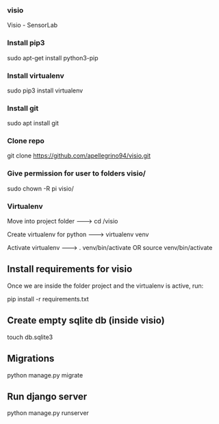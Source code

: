 ### visio
Visio - SensorLab


### Install pip3 

sudo apt-get install python3-pip

### Install virtualenv

sudo pip3 install virtualenv 

### Install git 

sudo apt install git


### Clone repo

git clone https://github.com/apellegrino94/visio.git

### Give permission for user to folders visio/

sudo chown -R pi visio/

### Virtualenv 

Move into project folder  ---> cd /visio

Create virtualenv for python ---> virtualenv venv

Activate virtualenv ---> . venv/bin/activate OR source venv/bin/activate

## Install requirements for visio

Once we are inside the folder project and the virtualenv is active, run:

pip install -r requirements.txt

## Create empty sqlite db (inside visio)

touch db.sqlite3

## Migrations

python manage.py migrate

## Run django server

python manage.py runserver


